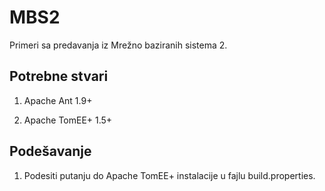 MBS2
====

Primeri sa predavanja iz Mrežno baziranih sistema 2.


Potrebne stvari
---------------

1. Apache Ant 1.9+

1. Apache TomEE+ 1.5+


Podešavanje
-----------

1. Podesiti putanju do Apache TomEE+ instalacije u fajlu
build.properties.

